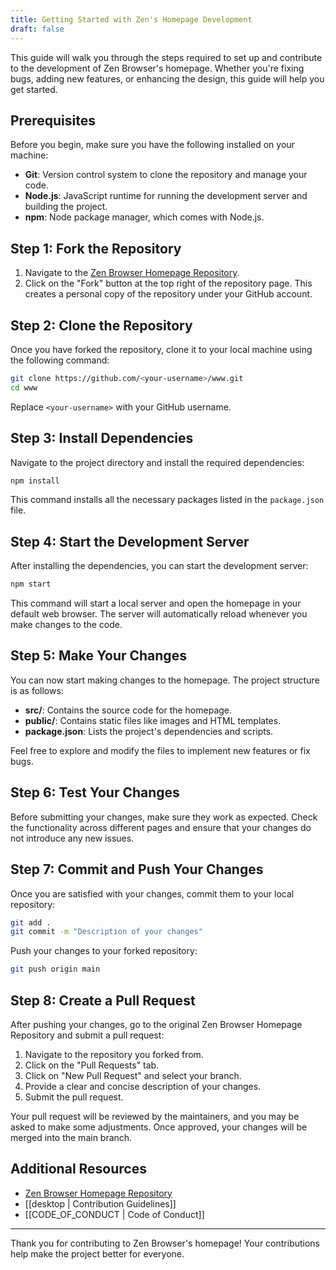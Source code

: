 ```yaml
---
title: Getting Started with Zen's Homepage Development
draft: false
---
```



This guide will walk you through the steps required to set up and contribute to the development of Zen Browser's homepage. Whether you're fixing bugs, adding new features, or enhancing the design, this guide will help you get started.

## Prerequisites

Before you begin, make sure you have the following installed on your machine:

- **Git**: Version control system to clone the repository and manage your code.
- **Node.js**: JavaScript runtime for running the development server and building the project.
- **npm**: Node package manager, which comes with Node.js.

## Step 1: Fork the Repository

1. Navigate to the [Zen Browser Homepage Repository](https://github.com/zen-browser/www).
2. Click on the "Fork" button at the top right of the repository page. This creates a personal copy of the repository under your GitHub account.

## Step 2: Clone the Repository

Once you have forked the repository, clone it to your local machine using the following command:

```bash
git clone https://github.com/<your-username>/www.git
cd www
```

Replace `<your-username>` with your GitHub username.

## Step 3: Install Dependencies

Navigate to the project directory and install the required dependencies:

```bash
npm install
```

This command installs all the necessary packages listed in the `package.json` file.

## Step 4: Start the Development Server

After installing the dependencies, you can start the development server:

```bash
npm start
```

This command will start a local server and open the homepage in your default web browser. The server will automatically reload whenever you make changes to the code.

## Step 5: Make Your Changes

You can now start making changes to the homepage. The project structure is as follows:

- **src/**: Contains the source code for the homepage.
- **public/**: Contains static files like images and HTML templates.
- **package.json**: Lists the project's dependencies and scripts.

Feel free to explore and modify the files to implement new features or fix bugs.

## Step 6: Test Your Changes

Before submitting your changes, make sure they work as expected. Check the functionality across different pages and ensure that your changes do not introduce any new issues.

## Step 7: Commit and Push Your Changes

Once you are satisfied with your changes, commit them to your local repository:

```bash
git add .
git commit -m "Description of your changes"
```

Push your changes to your forked repository:

```bash
git push origin main
```

## Step 8: Create a Pull Request

After pushing your changes, go to the original Zen Browser Homepage Repository and submit a pull request:

1. Navigate to the repository you forked from.
2. Click on the "Pull Requests" tab.
3. Click on "New Pull Request" and select your branch.
4. Provide a clear and concise description of your changes.
5. Submit the pull request.

Your pull request will be reviewed by the maintainers, and you may be asked to make some adjustments. Once approved, your changes will be merged into the main branch.

## Additional Resources

- [Zen Browser Homepage Repository](https://github.com/zen-browser/www)
- [[desktop |  Contribution Guidelines]]
- [[CODE_OF_CONDUCT | Code of Conduct]]


---

Thank you for contributing to Zen Browser's homepage! Your contributions help make the project better for everyone.